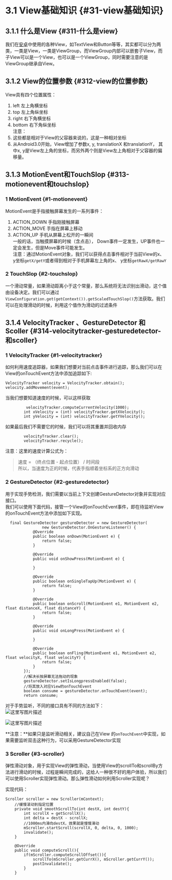 # 3.1 View基础知识 {#31-view基础知识}

## 3.1.1 什么是View {#311-什么是view}

我们在[安卓](http://lib.csdn.net/base/android)中使用的各种View，如TextView和Button等等，其实都可以分为两类，一类是View，一类是ViewGroup，而ViewGroup内部可以嵌套子View，而子View可以是一个View，也可以是一个ViewGroup，同时需要注意的是ViewGroup继承自View。

## 3.1.2 View的位置参数 {#312-view的位置参数}

View具有四个位置属性：  
1. left 左上角横坐标  
2. top 左上角纵坐标  
3. right 右下角横坐标  
4. bottom 右下角纵坐标  
注意：  
5. 这些都是相对于View的父容器来说的，这是一种相对坐标  
6. 从Android3.0开始，View增加了参数x, y, translationX 和translationY， 其中x, y是View左上角的坐标，而另外两个则是View左上角相对于父容器的偏移量。

## 3.1.3 MotionEvent和TouchSlop {#313-motionevent和touchslop}

### 1 MotionEvent {#1-motionevent}

MotionEvent是手指接触屏幕发生的一系列事件：  
1. ACTION\_DOWN 手指刚接触屏幕  
2. ACTION\_MOVE 手指在屏幕上移动  
3. ACTION\_UP 手机从屏幕上松开的一瞬间  
一般的话，当触摸屏幕的时候（含点击）， Down事件一定发生，UP事件也一定会发生，但是Move事件可能发生。  
注意：通过MotionEvent对象，我们可以获得点击事件相对于当前View的x、y坐标`getX/getY`或者得到相对于手机屏幕左上角的x、 y坐标`getRawX/getRawY`

### 2 TouchSlop {#2-touchslop}

一个滑动常量，如果滑动距离小于这个常量，那么系统将无法识别出滑动，这个值由设备决定。我们可以通过`ViewConfiguration.get(getContext()).getScaledTouchSlop()`方法获取。我们可以在处理滑动的时候，利用这个值作为滑动的过滤条件

## 3.1.4 VelocityTracker 、GestureDetector 和Scoller {#314-velocitytracker-gesturedetector-和scoller}

### 1 VelocityTracker {#1-velocitytracker}

如何利用速度追踪器，如果我们想要对当前点击事件进行追踪，那么我们可以在View的onTouchEvent方法中添加追踪如下:

```
VelocityTracker velocity = VelocityTracker.obtain();
velocity.addMovement(event);
```

当我们想要知道速度的时候，可以这样获取

```
         velocityTracker.computeCurrentVelocity(1000);
        int xVelocity = (int) velocityTracker.getXVelocity();
        int yVelocity = (int) velocityTracker.getYVelocity();
```

如果最后我们不需要它的时候，我们可以将其重置并回收内存

```
        velocityTracker.clear();
        velocityTracker.recycle();
```

注意：这里的速度计算公式为：

> 速度 = （终点位置 - 起点位置） / 时间段  
> 所以，当速度为正的时候，代表手指顺着坐标系的正方向滑动

### 2 GestureDetector {#2-gesturedetector}

用于实现手势检测，我们需要以当前上下文创建GestureDetector对象并实现对应接口。  
我们可以使用下面代码，接管一个View的onTouchEvent事件，即在待监听View的onTouchEvent方法中添加如下实现。

```
  final GestureDetector gestureDetector = new GestureDetector(
                new GestureDetector.OnGestureListener() {
            @Override
            public boolean onDown(MotionEvent e) {
                return false;
            }

            @Override
            public void onShowPress(MotionEvent e) {

            }

            @Override
            public boolean onSingleTapUp(MotionEvent e) {
                return false;
            }

            @Override
            public boolean onScroll(MotionEvent e1, MotionEvent e2, float distanceX, float distanceY) {
                return false;
            }

            @Override
            public void onLongPress(MotionEvent e) {

            }

            @Override
            public boolean onFling(MotionEvent e1, MotionEvent e2, float velocityX, float velocityY) {
                return false;
            }
        });
        //解决长按屏幕无法拖动的现象
        gestureDetector.setIsLongpressEnabled(false);
        //将其放入对应View的onTouchEvent
        boolean consume = gestureDetector.onTouchEvent(event);
        return consume;
```

对于手势监听，不同的接口具有不同的方法如下：  
![](http://img.blog.csdn.net/20170304165957579?watermark/2/text/aHR0cDovL2Jsb2cuY3Nkbi5uZXQvcXFfMjcwMzUxMjM=/font/5a6L5L2T/fontsize/400/fill/I0JBQkFCMA==/dissolve/70/gravity/SouthEast "这里写图片描述")

![](http://img.blog.csdn.net/20170304170111215?watermark/2/text/aHR0cDovL2Jsb2cuY3Nkbi5uZXQvcXFfMjcwMzUxMjM=/font/5a6L5L2T/fontsize/400/fill/I0JBQkFCMA==/dissolve/70/gravity/SouthEast "这里写图片描述")

**注意：**如果只是监听滑动相关，建议自己在View 的`onTouchEvent`中实现，如果需要监听双击这种行为，可以采用GestureDetector实现

### 3 Scroller {#3-scroller}

弹性滑动对象，用于实现View的弹性滑动，当使用View的scrollTo和scrollBy方法进行滑动的时候，过程是瞬间完成的，这给人一种很不好的用户体验，所以我们可以使用Scroller实现弹性滑动。那么弹性滑动如何利用Scroller实现呢？

实现代码：

```
Scroller scroller = new Scroller(mContext);
    //缓慢滚动到指定位置
    private void smoothScrollTo(int destX, int destY){
        int scrollX = getScrollX();
        int delta = destX - scrollX;
        //1000ms内滑向destX，效果就是慢慢滑动
        mScroller.startScroll(scrollX, 0, delta, 0, 1000);
        invalidate();
    }

    @Override
    public void computeScroll(){
        if(mScroller.computeScrollOffset()){
            scrollTo(mScroller.getCurrX(), mScroller.getCurrY());
            postInvalidate();
        }
    }
```




